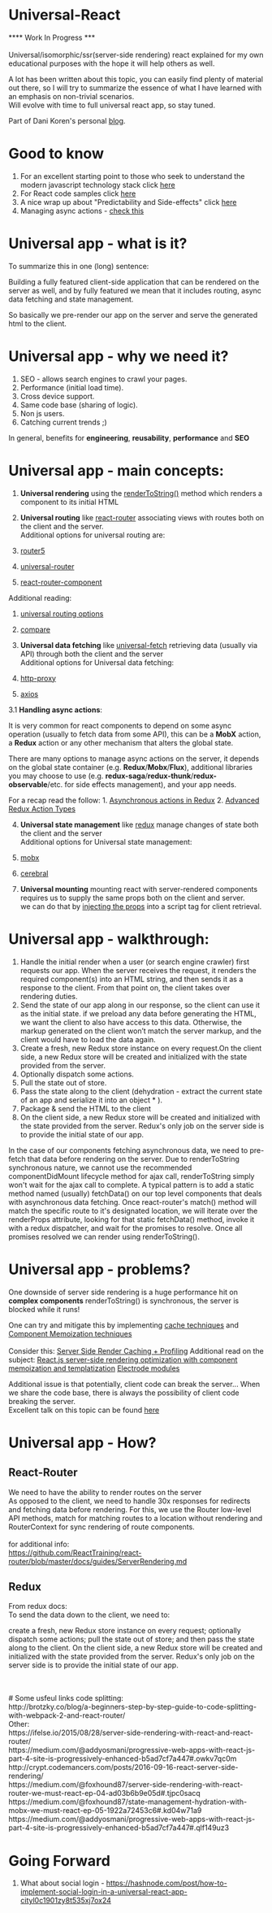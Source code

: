 # Universal-React
**** Work In Progress *** <br><br>
Universal/isomorphic/ssr(server-side rendering) react explained for my own educational purposes with the hope it will help others as well.

A lot has been written about this topic, you can easily find plenty of material out there, so I will try to summarize the essence of what I have learned with an emphasis on non-trivial scenarios.<br>
Will evolve with time to full universal react app, so stay tuned.

Part of Dani Koren's personal [blog](https://saniko.github.io/danikoren/).



# Good to know
1. For an excellent starting point to those who seek to understand the modern javascript technology stack click [here](https://github.com/verekia/js-stack-from-scratch)
2. For React code samples click [here](https://github.com/rdig/react-code-samples)
3. A nice wrap up about "Predictability and Side-effects" click [here](https://hashnode.com/post/what-are-the-benefits-of-redux-thunk-over-redux-saga-what-pros-and-cons-do-they-have-over-each-other-ciqvyydh7065w3g53ffalif61)
4. Managing async actions - [check this](http://www.npmtrends.com/redux-promise-vs-redux-saga-vs-redux-thunk-vs-redux-observable)

# Universal app - what is it?
To summarize this in one (long) sentence:

Building a fully featured client-side application that can be rendered on the server as well, and by fully featured we mean that it includes routing, async data fetching and state management.

So basically we pre-render our app on the server and serve the generated html to the client.


# Universal app - why we need it?

1. SEO - allows search engines to crawl your pages.
2. Performance (initial load time).
3. Cross device support.
4. Same code base (sharing of logic).
5. Non js users.
6. Catching current trends ;)

In general, benefits for **engineering**, **reusability**, **performance** and **SEO**

# Universal app - main concepts:
1. **Universal rendering** using the [renderToString()](https://facebook.github.io/react/docs/react-dom-server.html#rendertostring) method which renders a component to its initial HTML

2. **Universal routing** like  [react-router](https://github.com/ReactTraining/react-router/blob/master/docs/guides/ServerRendering.md) associating views with routes both on the client and the server.<br>
  Additional options for universal routing are: 
  1. [router5](http://router5.github.io/)
  2. [universal-router](https://www.kriasoft.com/universal-router/)
  3. [react-router-component](https://github.com/STRML/react-router-component)
  
  Additional reading:
  1. [universal routing options](https://auth0.com/blog/react-router-alternatives/)
  2. [compare](http://www.npmtrends.com/react-router-vs-router5-vs-universal-router-vs-react-router-component/) 
  
3. **Universal data fetching** like  [universal-fetch](https://github.com/Pitzcarraldo/universal-fetch/) retrieving data (usually via API) through both the client and the server<br>
  Additional options for Universal data fetching: 
  1. [http-proxy](https://github.com/nodejitsu/node-http-prox)
  2. [axios](https://github.com/mzabriskie/axios)
 
 
 3.1 __Handling async actions__:

  It is very common for react components to depend on some async operation (usually to fetch data from some API), this can be a __MobX__ action, a __Redux__ action or any other mechanism that alters the global state.

  There are many options to manage async actions on the server, it depends on the global state container (e.g. __Redux__/__Mobx__/__Flux__), additional libraries you may choose to use (e.g. __redux-saga__/__redux-thunk__/__redux-observable__/etc. for side effects management), and your app needs.

  For a recap read the follow:
    1. [Asynchronous actions in Redux](https://medium.com/@jtbennett/asynchronous-actions-in-redux-8412cf92a26f#.3yf5mt103)
    2. [Advanced Redux Action Types](https://medium.com/@zackargyle/advanced-redux-action-types-d5a71ed44e16#.ryhc4h5up)

  
4. **Universal state management** like [redux](https://github.com/reactjs/redux/blob/master/docs/recipes/ServerRendering.md)
manage changes of state both the client and the server<br>
  Additional options for Universal state management: 
  1. [mobx](https://mobxjs.github.io/mobx/)
  2. [cerebral](https://github.com/cerebral/cerebral)

5. **Universal mounting** mounting react with server-rendered components requires us to supply the same props both on the client and server.<br> we can do that by  [injecting the props](https://github.com/reactjs/redux/blob/master/docs/recipes/ServerRendering.md#inject-initial-component-html-and-state) into a script tag for client retrieval.<br>


# Universal app - walkthrough:
1. Handle the initial render when a user (or search engine crawler) first requests our app. When the server receives the request, it        renders the required component(s) into an HTML string, and then sends it as a response to the client. From that point on, the client     takes over rendering duties.
2. Send the state of our app along in our response, so the client can use it as the initial state. if we preload any data before            generating the HTML, we want the client to also have access to this data. Otherwise, the markup generated on the client won’t match      the server markup, and the client would have to load the data again.
3. Create a fresh, new Redux store instance on every request.On the client side, a new Redux store will be created and initialized with     the state provided from the server.
4. Optionally dispatch some actions.
5. Pull the state out of store.
6. Pass the state along to the client (dehydration - extract the current state of an app and serialize it into an object * ).
7. Package & send the HTML to the client
8. On the client side, a new Redux store will be created and initialized with the state provided from the server.
    Redux's only job on the server side is to provide the initial state of our app.
    
      
  In the case of our components fetching asynchronous data, we need to pre-fetch that data before rendering on the server. 
  Due to renderToString synchronous nature, we cannot use the recommended componentDidMount lifecycle method for ajax call, renderToString simply won't wait for the ajax call to complete. A typical pattern is to add a static method named (usually) fetchData() on our top level components that deals with asynchronous data fetching. 
  Once react-router's match() method will match the specific route to it's designated location, we will iterate over the renderProps attribute, looking for that static fetchData() method, invoke it with a redux dispatcher, and wait for the promises to resolve.
  Once all promises resolved we can render using renderToString().<br>
  
 
# Universal app - problems?
One downside of server side rendering is a huge performance hit on __complex components__
renderToString() is synchronous, the server is blocked while it runs! <br>

One can try and mitigate this by implementing <a href="https://medium.com/walmartlabs/reactjs-ssr-profiling-and-caching-5d8e9e49240c#.ucelx81s6">cache techniques</a> and <a href="https://www.youtube.com/watch?v=sn-C_DKLKPE">Component Memoization techniques</a><br>
<br>Consider this: <a href="http://www.electrode.io/docs/server_side_render_cache.html">Server Side Render Caching + Profiling</a>
Additional read on the subject:
[React.js server-side rendering optimization with component memoization and templatization](https://github.com/walmartlabs/react-ssr-optimizatio)
[Electrode modules](https://github.com/docs-code-examples-electrode-io/express-react-redux-webpack)

Additional issue is that potentially, client code can break the server...
When we share the code base, there is always the possibility of client code breaking the server.<br>
Excellent talk on this topic can be found  [here](https://www.youtube.com/watch?v=PnpfGy7q96U)


# Universal app - How?

## React-Router
We need to have the ability to render routes on the server<br>
As opposed to the client, we need to handle 30x responses for redirects and fetching data before rendering.
For this, we use the Router low-level API methods, match for matching routes to a location without rendering and RouterContext for sync rendering of route components.<br><br>
for additional info:<br>
https://github.com/ReactTraining/react-router/blob/master/docs/guides/ServerRendering.md
<br>
## Redux
From redux docs:<br>
To send the data down to the client, we need to:

create a fresh, new Redux store instance on every request;
optionally dispatch some actions;
pull the state out of store;
and then pass the state along to the client.
On the client side, a new Redux store will be created and initialized with the state provided from the server.
Redux's only job on the server side is to provide the initial state of our app.
<br><br>

<br>
# Some usfeul links
code splitting:<br>
http://brotzky.co/blog/a-beginners-step-by-step-guide-to-code-splitting-with-webpack-2-and-react-router/ <br>
Other:<br>
https://ifelse.io/2015/08/28/server-side-rendering-with-react-and-react-router/<br>
https://medium.com/@addyosmani/progressive-web-apps-with-react-js-part-4-site-is-progressively-enhanced-b5ad7cf7a447#.owkv7qc0m<br>
http://crypt.codemancers.com/posts/2016-09-16-react-server-side-rendering/<br>
https://medium.com/@foxhound87/server-side-rendering-with-react-router-we-must-react-ep-04-ad03b6b9e05d#.tjpc0sacq<br>
https://medium.com/@foxhound87/state-management-hydration-with-mobx-we-must-react-ep-05-1922a72453c6#.kd04w71a9
https://medium.com/@addyosmani/progressive-web-apps-with-react-js-part-4-site-is-progressively-enhanced-b5ad7cf7a447#.qlf149uz3

# Going Forward 
1. What about social login - https://hashnode.com/post/how-to-implement-social-login-in-a-universal-react-app-cityl0c1901zy8t535xj7ox24



